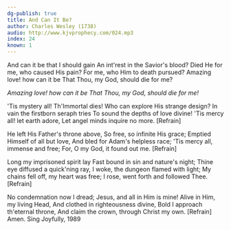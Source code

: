```yaml
---
dg-publish: true
title: And Can It Be?
author: Charles Wesley (1738)
audio: http://www.kjvprophecy.com/024.mp3
index: 24
known: 1
---
```


And can it be that I should gain
An int'rest in the Savior's blood?
Died He for me, who caused His pain?
For me, who Him to death pursued?
Amazing love! how can it be
That Thou, my God, should die for me?

*Amazing love! how can it be
That Thou, my God, should die for me!*

'Tis mystery all! Th'Immortal dies!
Who can explore His strange design?
In vain the firstborn seraph tries
To sound the depths of love divine!
'Tis mercy all! let earth adore,
Let angel minds inquire no more. [Refrain]

He left His Father's throne above,
So free, so infinite His grace;
Emptied Himself of all but love,
And bled for Adam's helpless race;
'Tis mercy all, immense and free;
For, O my God, it found out me. [Refrain]

Long my imprisoned spirit lay
Fast bound in sin and nature's night;
Thine eye diffused a quick'ning ray,
I woke, the dungeon flamed with light;
My chains fell off, my heart was free;
I rose, went forth and followed Thee. [Refrain]

No condemnation now I dread;
Jesus, and all in Him is mine!
Alive in Him, my living Head,
And clothed in righteousness divine,
Bold I approach th'eternal throne,
And claim the crown, through Christ my own. [Refrain]
Amen.
Sing Joyfully, 1989